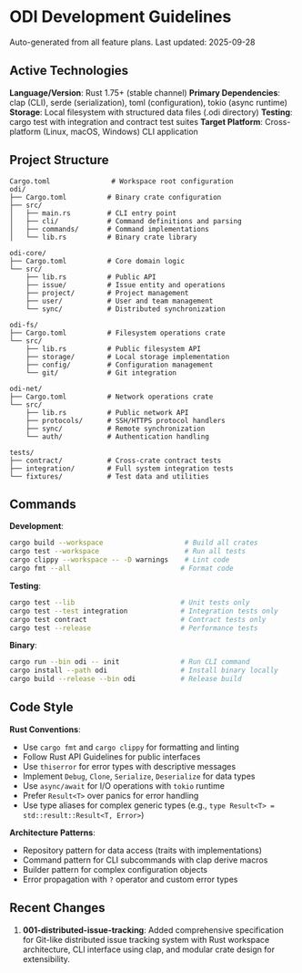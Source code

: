 # ODI Development Guidelines

Auto-generated from all feature plans. Last updated: 2025-09-28

## Active Technologies

**Language/Version**: Rust 1.75+ (stable channel)
**Primary Dependencies**: clap (CLI), serde (serialization), toml (configuration), tokio (async runtime)
**Storage**: Local filesystem with structured data files (.odi directory)
**Testing**: cargo test with integration and contract test suites
**Target Platform**: Cross-platform (Linux, macOS, Windows) CLI application

## Project Structure
```
Cargo.toml               # Workspace root configuration
odi/
├── Cargo.toml          # Binary crate configuration  
├── src/
│   ├── main.rs         # CLI entry point
│   ├── cli/            # Command definitions and parsing
│   ├── commands/       # Command implementations
│   └── lib.rs          # Binary crate library

odi-core/
├── Cargo.toml          # Core domain logic
└── src/
    ├── lib.rs          # Public API
    ├── issue/          # Issue entity and operations
    ├── project/        # Project management
    ├── user/           # User and team management
    └── sync/           # Distributed synchronization

odi-fs/
├── Cargo.toml          # Filesystem operations crate
└── src/
    ├── lib.rs          # Public filesystem API
    ├── storage/        # Local storage implementation
    ├── config/         # Configuration management
    └── git/            # Git integration

odi-net/
├── Cargo.toml          # Network operations crate
└── src/
    ├── lib.rs          # Public network API
    ├── protocols/      # SSH/HTTPS protocol handlers
    ├── sync/           # Remote synchronization
    └── auth/           # Authentication handling

tests/
├── contract/           # Cross-crate contract tests
├── integration/        # Full system integration tests
└── fixtures/           # Test data and utilities
```

## Commands

**Development**:
```bash
cargo build --workspace                    # Build all crates
cargo test --workspace                     # Run all tests
cargo clippy --workspace -- -D warnings    # Lint code
cargo fmt --all                           # Format code
```

**Testing**:
```bash
cargo test --lib                          # Unit tests only
cargo test --test integration             # Integration tests only  
cargo test contract                       # Contract tests only
cargo test --release                      # Performance tests
```

**Binary**:
```bash
cargo run --bin odi -- init               # Run CLI command
cargo install --path odi                  # Install binary locally
cargo build --release --bin odi           # Release build
```

## Code Style

**Rust Conventions**:
- Use `cargo fmt` and `cargo clippy` for formatting and linting
- Follow Rust API Guidelines for public interfaces
- Use `thiserror` for error types with descriptive messages
- Implement `Debug`, `Clone`, `Serialize`, `Deserialize` for data types
- Use `async/await` for I/O operations with `tokio` runtime
- Prefer `Result<T>` over panics for error handling
- Use type aliases for complex generic types (e.g., `type Result<T> = std::result::Result<T, Error>`)

**Architecture Patterns**:
- Repository pattern for data access (traits with implementations)
- Command pattern for CLI subcommands with clap derive macros
- Builder pattern for complex configuration objects
- Error propagation with `?` operator and custom error types

## Recent Changes

1. **001-distributed-issue-tracking**: Added comprehensive specification for Git-like distributed issue tracking system with Rust workspace architecture, CLI interface using clap, and modular crate design for extensibility.

<!-- MANUAL ADDITIONS START -->
<!-- Add any manual customizations for GitHub Copilot here -->
<!-- MANUAL ADDITIONS END -->